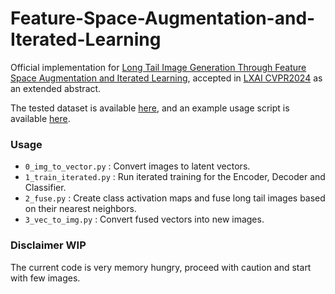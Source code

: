 # Feature-Space-Augmentation-and-Iterated-Learning
Official implementation for [Long Tail Image Generation Through Feature Space Augmentation and Iterated Learning](https://arxiv.org/abs/2405.01705), accepted in [LXAI CVPR2024](https://research.latinxinai.org/workshops/cvpr/cvpr.html) as an extended abstract.


The tested dataset is available [here](https://physionet.org/content/cxr-lt-iccv-workshop-cvamd/1.0.0/), and an example usage script is available [here](https://github.com/SugarFreeManatee/Feature-Space-Augmentation-and-Iterated-Learning/blob/main/run.sh).
### Usage
* `0_img_to_vector.py` : Convert images to latent vectors.
* `1_train_iterated.py` : Run iterated training for the Encoder, Decoder and Classifier.
* `2_fuse.py` : Create class activation maps and fuse long tail images based on their nearest neighbors.
* `3_vec_to_img.py` : Convert fused vectors into new images.
### Disclaimer WIP
The current code is very memory hungry, proceed with caution and start with few images. 
